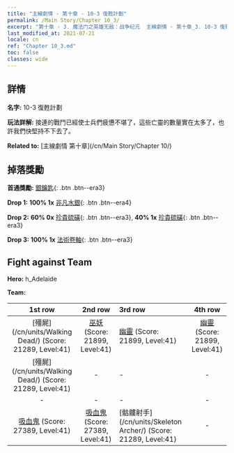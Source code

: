 ```yaml
---
title: "主線劇情 - 第十章 - 10-3 復甦計劃"
permalink: /Main Story/Chapter 10_3/
excerpt: "第十章 - 3. 魔法门之英雄无敌：战争纪元  主線劇情 - 第十章_3. 10-3 復甦計劃"
last_modified_at: 2021-07-21
locale: cn
ref: "Chapter 10_3.md"
toc: false
classes: wide
---
```


## 詳情

 **名字:** 10-3 復甦計劃

 **玩法詳解:** 接連的戰鬥已經使士兵們疲憊不堪了，這些亡靈的數量實在太多了，也許我們快堅持不下去了。

 **Related to:** [主線劇情 第十章](/cn/Main Story/Chapter 10/)

## 掉落獎勵

 **首通獎勵:** [銀鑰匙](/cn/Items/con_693/){: .btn .btn--era3}

 **Drop 1:** **100% 1x** [非凡水銀](/cn/Items/mat_35/){: .btn .btn--era4}

 **Drop 2:** **60% 0x** [珍貴硫磺](/cn/Items/mat_29/){: .btn .btn--era3}, **40% 1x** [珍貴硫磺](/cn/Items/mat_29/){: .btn .btn--era3}

 **Drop 3:** **100% 1x** [法術卷軸](/cn/Items/con_694/){: .btn .btn--era3}


## Fight against Team
 **Hero:** h_Adelaide

 **Team:**


  | 1st row | 2nd row | 3rd row | 4th row |
  |:----:|:----:|:----|:----:|
  | [殭屍](/cn/units/Walking Dead/) (Score: 21289, Level:41)  | [巫妖](/cn/units/Lich/) (Score: 21899, Level:41)  | [幽靈](/cn/units/Wight/) (Score: 21899, Level:41)  | [幽靈](/cn/units/Wight/) (Score: 21899, Level:41)  |
  | [殭屍](/cn/units/Walking Dead/) (Score: 21289, Level:41)  | - | - | - |
  | - | - | - | - |
  | [吸血鬼](/cn/units/Vampire/) (Score: 27389, Level:41)  | [吸血鬼](/cn/units/Vampire/) (Score: 27389, Level:41)  | [骷髏射手](/cn/units/Skeleton Archer/) (Score: 21289, Level:41)  | - |


